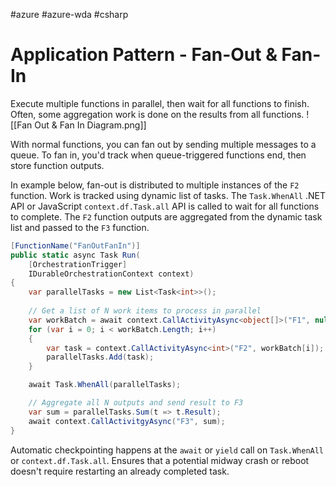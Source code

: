 #azure #azure-wda #csharp 

# Application Pattern - Fan-Out & Fan-In
Execute multiple functions in parallel, then wait for all functions to finish.
Often, some aggregation work is done on the results from all functions.
![[Fan Out & Fan In Diagram.png]]

With normal functions, you can fan out by sending multiple messages to a queue.
To fan in, you'd track when queue-triggered functions end, then store function outputs.

In example below, fan-out is distributed to multiple instances of the `F2` function.
Work is tracked using dynamic list of tasks.
The `Task.WhenAll` .NET API or JavaScript `context.df.Task.all` API is called to wait for all functions to complete.
The `F2` function outputs are aggregated from the dynamic task list and passed to the `F3` function.

```cs
[FunctionName("FanOutFanIn")]
public static async Task Run(
	[OrchestrationTrigger]
	IDurableOrchestrationContext context)
{
	var parallelTasks = new List<Task<int>>();
	
	// Get a list of N work items to process in parallel
	var workBatch = await context.CallActivityAsync<object[]>("F1", null);
	for (var i = 0; i < workBatch.Length; i++)
	{
		var task = context.CallActivityAsync<int>("F2", workBatch[i]);
		parallelTasks.Add(task);
	}

	await Task.WhenAll(parallelTasks);

	// Aggregate all N outputs and send result to F3
	var sum = parallelTasks.Sum(t => t.Result);
	await context.CallActivitgyAsync("F3", sum);
}
```

Automatic checkpointing happens at the `await` or `yield` call on `Task.WhenAll` or `context.df.Task.all`.
Ensures that a potential midway crash or reboot doesn't require restarting an already completed task.